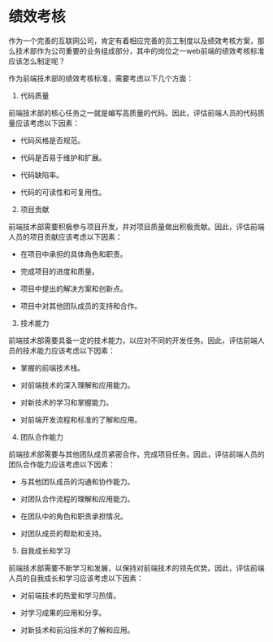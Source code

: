 # 绩效考核

作为一个完善的互联网公司，肯定有着相应完善的员工制度以及绩效考核方案，那么技术部作为公司重要的业务组成部分，其中的岗位之一web前端的绩效考核标准应该怎么制定呢？

作为前端技术部的绩效考核标准，需要考虑以下几个方面：

1. 代码质量

前端技术部的核心任务之一就是编写高质量的代码。因此，评估前端人员的代码质量应该考虑以下因素：

- 代码风格是否规范。

- 代码是否易于维护和扩展。

- 代码缺陷率。

- 代码的可读性和可复用性。

2. 项目贡献

前端技术部需要积极参与项目开发，并对项目质量做出积极贡献。因此，评估前端人员的项目贡献应该考虑以下因素：

- 在项目中承担的具体角色和职责。

- 完成项目的进度和质量。

- 项目中提出的解决方案和创新点。

- 项目中对其他团队成员的支持和合作。

3. 技术能力

前端技术部需要具备一定的技术能力，以应对不同的开发任务。因此，评估前端人员的技术能力应该考虑以下因素：

- 掌握的前端技术栈。

- 对前端技术的深入理解和应用能力。

- 对新技术的学习和掌握能力。

- 对前端开发流程和标准的了解和应用。

4. 团队合作能力

前端技术部需要与其他团队成员紧密合作，完成项目任务。因此，评估前端人员的团队合作能力应该考虑以下因素：

- 与其他团队成员的沟通和协作能力。

- 对团队合作流程的理解和应用能力。

- 在团队中的角色和职责承担情况。

- 对团队成员的帮助和支持。

5. 自我成长和学习

前端技术部需要不断学习和发展，以保持对前端技术的领先优势。因此，评估前端人员的自我成长和学习应该考虑以下因素：

- 对前端技术的热爱和学习热情。

- 对学习成果的应用和分享。

- 对新技术和前沿技术的了解和应用。